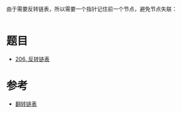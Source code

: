 
由于需要反转链表，所以需要一个指针记住前一个节点，避免节点失联：

```java

```

# 题目

- [206. 反转链表](https://leetcode.cn/problems/reverse-linked-list/)

# 参考

- [翻转链表](https://programmercarl.com/0206.%E7%BF%BB%E8%BD%AC%E9%93%BE%E8%A1%A8.html#%E7%AE%97%E6%B3%95%E5%85%AC%E5%BC%80%E8%AF%BE)